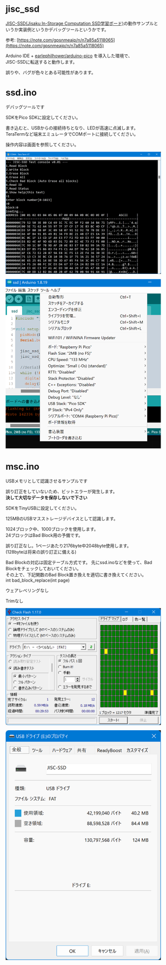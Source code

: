 # jisc_ssd
[JISC-SSD(Jisaku In-Storage Computation SSD学習ボード)](https://crane-elec.co.jp/products/vol-28/)の動作サンプルというか実装例というかデバッグツールというかです。

参考: [https://note.com/gpsnmeajp/n/n7a85a5118065](https://note.com/gpsnmeajp/n/n7a85a5118065)

Arduino IDE + [earlephilhower/arduino-pico](https://github.com/earlephilhower/arduino-pico) を導入した環境で、  
JISC-SSDに転送すると動作します。

誤りや、バグが色々とある可能性があります。

# ssd.ino
デバッグツールです

SDKをPico SDKに設定してください。

書き込むと、USBからの接続待ちとなり、LEDが高速に点滅します。  
TeraTermなど端末エミュレータでCOMポートに接続してください。

操作内容は画面を参照してください。

![](screen.png)

![](config.png)

# msc.ino
USBメモリとして認識させるサンプルです

誤り訂正をしていないため、ビットエラーが発生します。  
**決して大切なデータを保存しないで下さい**

SDKをTinyUSBに設定してください。

125MBのUSBマスストレージデバイスとして認識します。

1024ブロック中、1000ブロックを使用します。  
24ブロックはBad Block用の予備です。

誤り訂正なし。1ページあたり2176byte中2048byte使用します。  
(128byteは将来の誤り訂正に備える)

Bad Blockの対応は固定テーブル方式です。
先にssd.inoなどを使って、Bad Blockをチェックしておいてください。  
その上で、下記関数のBad Block置き換えを適切に書き換えてください。  
int bad_block_replace(int page)

ウェアレベリングなし

Trimなし

![](check.png)

![](disc.png)

